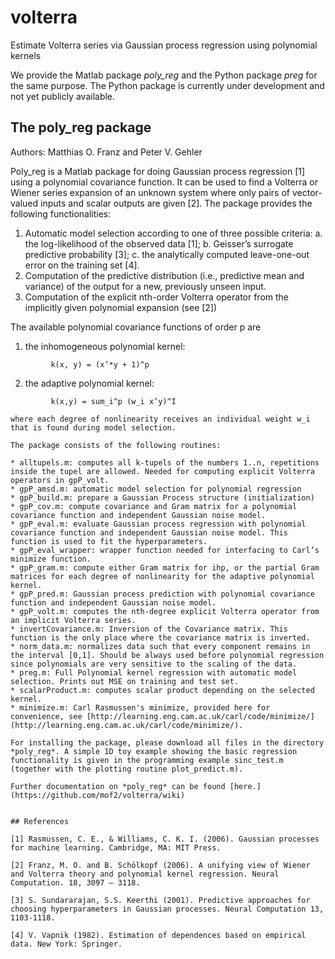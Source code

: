 # volterra
Estimate Volterra series via Gaussian process regression using polynomial kernels

We provide the Matlab package *poly_reg* and the Python package *preg* for the same purpose. The Python package is currently under development and not yet publicly available.

## The poly_reg package
Authors: Matthias O. Franz and Peter V. Gehler

Poly_reg is a Matlab package for doing Gaussian process regression [1] using a polynomial covariance function. It can be used to find a Volterra or Wiener series expansion of an unknown system where only pairs of vector-valued inputs and scalar outputs are given [2]. The package provides the following functionalities:

1. Automatic model selection according to one of three possible criteria: a. the log-likelihood of the observed data [1]; b. Geisser’s surrogate predictive probability [3]; c. the analytically computed leave-one-out error on the training set [4].
2. Computation of the predictive distribution (i.e., predictive mean and variance) of the output for a new, previously unseen input.
3. Computation of the explicit nth-order Volterra operator from the implicitly given polynomial expansion (see [2])

The available polynomial covariance functions of order p are

1. the inhomogeneous polynomial kernel:
```
         k(x, y) = (x’*y + 1)^p
```
2. the adaptive polynomial kernel: 
```
         k(x,y) = sum_i^p (w_i x’y)^I 

where each degree of nonlinearity receives an individual weight w_i that is found during model selection.

The package consists of the following routines:

* alltupels.m: computes all k-tupels of the numbers 1..n, repetitions inside the tupel are allowed. Needed for computing explicit Volterra operators in gpP_volt.
* gpP_amsd.m: automatic model selection for polynomial regression
* gpP_build.m: prepare a Gaussian Process structure (initialization)
* gpP_cov.m: compute covariance and Gram matrix for a polynomial covariance function and independent Gaussian noise model.
* gpP_eval.m: evaluate Gaussian process regression with polynomial covariance function and independent Gaussian noise model. This function is used to fit the hyperparameters.
* gpP_eval_wrapper: wrapper function needed for interfacing to Carl’s minimize function.
* gpP_gram.m: compute either Gram matrix for ihp, or the partial Gram matrices for each degree of nonlinearity for the adaptive polynomial kernel.
* gpP_pred.m: Gaussian process prediction with polynomial covariance function and independent Gaussian noise model.
* gpP_volt.m: computes the nth-degree explicit Volterra operator from an implicit Volterra series.
* invertCovariance.m: Inversion of the Covariance matrix. This function is the only place where the covariance matrix is inverted.
* norm_data.m: normalizes data such that every component remains in the interval [0,1]. Should be always used before polynomial regression since polynomials are very sensitive to the scaling of the data.  
* preg.m: Full Polynomial kernel regression with automatic model selection. Prints out MSE on training and test set.
* scalarProduct.m: computes scalar product depending on the selected kernel.
* minimize.m: Carl Rasmussen's minimize, provided here for convenience, see [http://learning.eng.cam.ac.uk/carl/code/minimize/](http://learning.eng.cam.ac.uk/carl/code/minimize/).

For installing the package, please download all files in the directory *poly_reg*. A simple 1D toy example showing the basic regression functionality is given in the programming example sinc_test.m (together with the plotting routine plot_predict.m). 

Further documentation on *poly_reg* can be found [here.](https://github.com/mof2/volterra/wiki)


## References

[1] Rasmussen, C. E., & Williams, C. K. I. (2006). Gaussian processes for machine learning. Cambridge, MA: MIT Press.

[2] Franz, M. O. and B. Schölkopf (2006). A unifying view of Wiener and Volterra theory and polynomial kernel regression. Neural Computation. 18, 3097 – 3118.

[3] S. Sundararajan, S.S. Keerthi (2001). Predictive approaches for choosing hyperparameters in Gaussian processes. Neural Computation 13, 1103-1118.

[4] V. Vapnik (1982). Estimation of dependences based on empirical data. New York: Springer.
 
